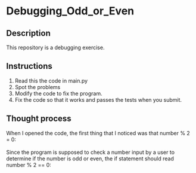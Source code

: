# Debugging_Odd_or_Even
<h2> Description</h2>
This repository is a debugging exercise. 

<h2>Instructions</h2>
<ol>
	<li>Read this the code in main.py</li>
	<li>Spot the problems</li>
	<li>Modify the code to fix the program.</li>	
	<li>Fix the code so that it works and passes the tests when you submit.</li>
</ol>
<h2>Thought process</h2>
When I opened the code, the first thing that I noticed was that number % 2 = 0:<br>
<br>
Since the program is supposed to check a number input by a user to determine if the number is 
odd or even, the if statement should read number % 2 == 0:
